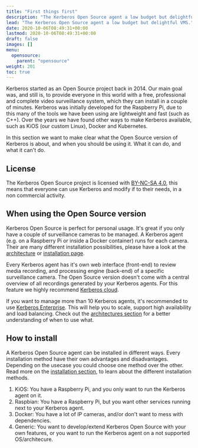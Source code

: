 ```yaml
---
title: "First things first"
description: "The Kerberos Open Source agent a low budget but delightful VMS."
lead: "The Kerberos Open Source agent a low budget but delightful VMS."
date: 2020-10-06T08:49:31+00:00
lastmod: 2020-10-06T08:49:31+00:00
draft: false
images: []
menu:
  opensource:
    parent: "opensource"
weight: 201
toc: true
---
```


Kerberos started as an Open Source project back in 2014. Our main goal was, and still is, to provide everyone in this world with a free, professional and complete video surveillance system, which they can install in a couple of minutes.
Kerberos was initially developed for the Raspberry Pi, due to this many of the tools we have been using are lightweight and fast (such as C++). Over the years we have found other ways to make Kerberos available, such as KiOS (our custom Linux), Docker and Kubernetes.

In this section we want to make clear what the Open Source version of Kerberos is about, and when you should be using it. What it can do, and what it can't do.

## License

The Kerberos Open Source project is licensed with [BY-NC-SA 4.0](/opensource/license), this means that everyone can use Kerberos and modify if to their needs, in a non commercial activity.

## When using the Open Source version

Kerberos Open Source is perfect for personal usage. It's great if you only have a couple of surveillance cameras to be managed. A Kerberos agent (e.g. on a Raspberry Pi or inside a Docker container) runs for each camera. Their are many different installation possibilities, please have a look at the [architecture](/architectures) or [installation page](/opensource/installation).

Every Kerberos agent has it's own web interface (front-end) to review media recording, and processing engine (back-end) of a specific surveillance camera. The Open Source version doesn't come with a central overview of all recordings generated by your Kerberos agents. For this feature we highly recommend [Kerberos cloud](/cloud).

If you want to manage more than 10 Kerberos agents, it's recommended to use [Kerberos Enterprise](/enterprise). This will help you to scale, support high availability and load balancing. Check out the [architectures section](/architectures) for a better understanding of when to use what.

## How to install

A Kerberos Open Source agent can be installed in different ways. Every installation method have their own advantages and disadvantages. Depending on the usecase you could choose one method over the other. Read more on the [installation section](/opensource/installation), to learn about the different installation methods.

1. KiOS: You have a Raspberry Pi, and you only want to run the Kerberos agent on it.
2. Raspbian: You have a Raspberry Pi, but you want other services running next to your Kerberos agent.
3. Docker: You have a lot of IP cameras, and/or don't want to mess with dependencies.
4. Generic: You want to develop/extend Kerberos Open Source with your own features, or you want to run the Kerberos agent  on a not supported OS/architecure.
